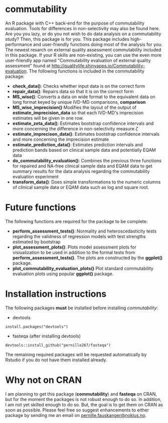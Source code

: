 # commutability
An R package with C++ back-end for the purpose of commutability evaluation. Tools for differences in non-selectivity may also be found here. Are you you lazy, or do you not wish to do data analysis on a commutability study?
Then, this package is for you. This package includes high-performance and user-friendly functions doing most of the analysis for you. The newest resarch on external quality assessment commutability included in this package. If your R skills are non-existing,
you can use the even more user-friendly app named "Commutability evaluation of external quality assessment" found at http://qualitylife.shinyapps.io/Commutability-evaluation. The following functions is included in the commutability package:
  - **check_data()**: Checks whether input data is on the correct form
  - **repair_data()**: Repairs data so that it is on the correct form
  - **MS_wise()**: Converts a data on wide format to the equivalent data on long format keyed by unique IVD-MD comparisons, **comparison**
  - **MS_wise_imprecision()** Modifies the layout of the output of **estimate_imprecision_data** so that each IVD-MD's imprecision estimates will be given in one row.
  - **estimate_zeta_data()**: Estimates bootstrap confidence intervals and more concerning the difference in non-selectivity measure $\zeta$
  - **estimate_imprecison_data()**: Estimates bootstrap confidence intervals and more concerning the imprecision estimate
  - **estimate_prediction_data()**: Estimates prediction intervals and prediction bands based on clinical sample data and potentially EQAM data
  - **do_commutability_evaluation()**: Combines the previous three functions for repaired and NA-free clinical sample data and EQAM data to get summary results for the data analysis regarding the commutability evaluation experiment
  - **transform_data()**: Does simple transformations to the numeric columns of clinical sample data or EQAM data such as log and square root.
  
# Future functions

The following functions are required for the package to be complete:

  - **perform_assessment_tests()**: Normality and heteroscedasticity tests regarding the validness of regression models with test strengths estimated by bootstrap
  - **plot_assessment_plots()**: Plots model assessment plots for visiualization to be used in addition to the formal tests from **perform_assessment_tests()**. The plots are constructed by the **ggplot()** package.
  - **plot_commutability_evaluation_plots()** Plot standard commutability evaluation plots using popular **ggplot()** package.

# Installation instructions

The following packages **must** be installed before installing *commutability*:

  - devtools
  ```{r}
  install.packages("devtools")
  ```
  - fasteqa (after installing devtools)
  ```{r}
  devtools::install_github("pernille267/fasteqa")  
  ```
  
The remaining required packages will be requested automatically by Rstudio if you do not have them installed already.

# Why not on CRAN

I am planning to get this package (**commutability**) and **fasteqa** on CRAN, but for the moment the packages is not robust enough to do so. In addition, I am not yet skilled enough to do so. But, the goal is to get them on CRAN as soon as possible. Please feel free so suggest enhancements to either package by sending me an email on pernille.fauskanger@noklus.no. 
